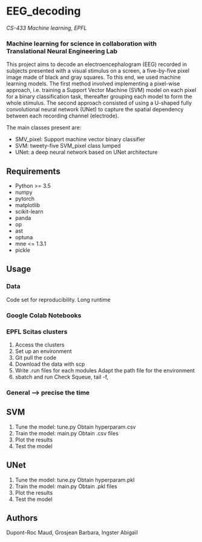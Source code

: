 # EEG_decoding
*CS-433 Machine learning, EPFL*
### Machine learning for science in collaboration with Translational Neural Engineering Lab

This project aims to decode an electroencephalogram (EEG) recorded in subjects presented with a visual stimulus on a screen, a five-by-five pixel image made of black and gray squares. To this end, we used machine learning models. The first method involved implementing a pixel-wise approach, i.e. training a Support Vector Machine (SVM) model on each pixel for a binary classification task, thereafter grouping each model  to form the whole stimulus. The second approach consisted of using a U-shaped fully convolutional neural network (UNet) to capture the spatial dependency between each recording channel (electrode).

The main classes present are:
- SMV_pixel: Support machine vector binary classifier
- SVM: tweety-five SVM_pixel class lumped
- UNet: a deep neural network based on UNet architecture

## Requirements

- Python >= 3.5
- numpy
- pytorch
- matplotlib
- scikit-learn
- panda
- op
- ast
- optuna
- mne <= 1.3.1
- pickle

## Usage 
### Data

Code set for reproducibility. Long runtime
### Google Colab Notebooks

### EPFL Scitas clusters
1. Access the clusters
2. Set up an environment
3. Git pull the code
4. Download the data with scp
5. Write .run files for each modules
Adapt the path file for the environment
6. sbatch and run
Check Squeue, tail -f, 

### General --> precise the time
## SVM
1. Tune the model: tune.py
Obtain hyperparam.csv
2. Train the model: main.py
Obtain .csv files 
3. Plot the results
4. Test the model
## UNet
1. Tune the model: tune.py
Obtain hyperparam.pkl
2. Train the model: main.py
Obtain .pkl files 
3. Plot the results
4. Test the model

## Authors 
Dupont-Roc Maud, Grosjean Barbara, Ingster Abigaïl 
